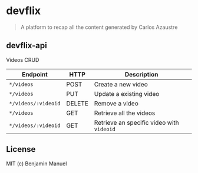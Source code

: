 # devflix

> A platform to recap all the content generated by Carlos Azaustre

## devflix-api
Videos CRUD

| Endpoint | HTTP | Description |
| --- | --- | ---|
| `*/videos` | POST | Create a new video
| `*/videos` | PUT | Update a existing video
| `*/videos/:videoid` | DELETE | Remove a video
| `*/videos` | GET | Retrieve all the videos
| `*/videos/:videoid` | GET | Retrieve an specific video with `videoid`

## License
MIT (c) Benjamin Manuel


